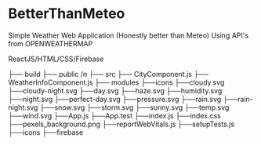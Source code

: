 # BetterThanMeteo
Simple Weather Web Application (Honestly better than Meteo) Using API's from OPENWEATHERMAP

ReactJS/HTML/CSS/Firebase

├── build 
├── public /n
├── src
   ├── CityComponent.js
   ├── WeatherInfoComponent.js
   ├── modules
       ├──icons
       ├──cloudy.svg
       ├──cloudy-night.svg
       ├──day.svg
       ├──haze.svg
       ├──humidity.svg
       ├──night.svg
       ├──perfect-day.svg
       ├──pressure.svg
       ├──rain.svg
       ├──rain-night.svg
       ├──snow.svg
       ├──storm.svg
       ├──sunny.svg
       ├──temp.svg
       ├──wind.svg
   ├──App.js
   ├──App.test
   ├──index.js
   ├──index.css
   ├──pexels_background.png
   ├──reportWebVitals.js
   ├──setupTests.js
        ├──icons
├──firebase
